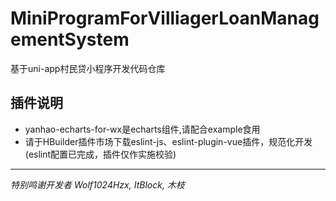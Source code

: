 # MiniProgramForVilliagerLoanManagementSystem
基于uni-app村民贷小程序开发代码仓库
## 插件说明
- yanhao-echarts-for-wx是echarts组件,请配合example食用
- 请于HBuilder插件市场下载eslint-js、eslint-plugin-vue插件，规范化开发(eslint配置已完成，插件仅作实施校验)
***
_特别鸣谢开发者 Wolf1024Hzx, ItBlock, 木枝_